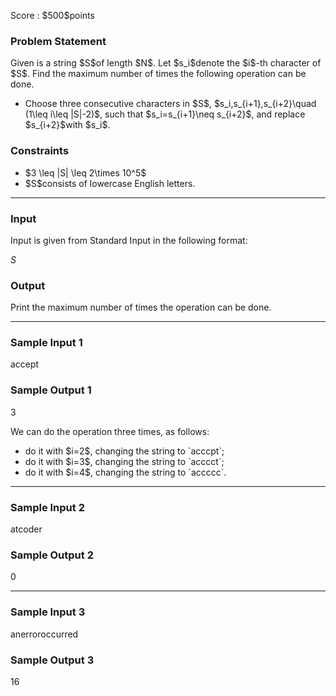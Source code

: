 
<div>

<span>

<span>

<p>
Score : $500$points
</p>

<div>

<section>

### **Problem Statement**

<p>
Given is a string $S$of length $N$. Let $s_i$denote the $i$-th character of $S$. Find the maximum number of times the following operation can be done.
</p>

<ul>

<li>
Choose three consecutive characters in $S$, $s_i,s_{i+1},s_{i+2}\quad (1\leq i\leq |S|-2)$, such that $s_i=s_{i+1}\neq s_{i+2}$, and replace $s_{i+2}$with $s_i$.
</li>

</ul>

</section>

</div>

<div>

<section>

### **Constraints**

<ul>

<li>
$3 \leq |S| \leq 2\times 10^5$
</li>

<li>
$S$consists of lowercase English letters.
</li>

</ul>

</section>

</div>

---

<div>

<div>

<section>

### **Input**

<p>
Input is given from Standard Input in the following format:
</p>

<div>

$S$
</div>

</section>

</div>

<div>

<section>

### **Output**

<p>
Print the maximum number of times the operation can be done.
</p>

</section>

</div>

</div>

---

<div>

<section>

### **Sample Input 1**

<div>

accept

</div>

</section>

</div>

<div>

<section>

### **Sample Output 1**

<div>

3

</div>

<p>
We can do the operation three times, as follows:
</p>

<ul>

<li>
do it with $i=2$, changing the string to `acccpt`;
</li>

<li>
do it with $i=3$, changing the string to `acccct`;
</li>

<li>
do it with $i=4$, changing the string to `accccc`.
</li>

</ul>

</section>

</div>

---

<div>

<section>

### **Sample Input 2**

<div>

atcoder

</div>

</section>

</div>

<div>

<section>

### **Sample Output 2**

<div>

0

</div>

</section>

</div>

---

<div>

<section>

### **Sample Input 3**

<div>

anerroroccurred

</div>

</section>

</div>

<div>

<section>

### **Sample Output 3**

<div>

16

</div>

</section>

</div>

</span>

</span>

</div>
